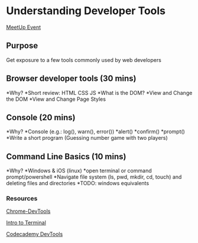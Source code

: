 # Understanding Developer Tools
[MeetUp Event](https://www.meetup.com/LEARN-academy/events/274367569/)

## Purpose
Get exposure to a few tools commonly used by web developers

## Browser developer tools (30 mins)
  *Why?
  *Short review: HTML CSS JS
  *What is the DOM?
  *View and Change the DOM
  *View and Change Page Styles

## Console (20 mins)
  *Why?
  *Console (e.g.: log(), warn(), error())
  *alert()
  *confirm()
  *prompt()
  *Write a short program (Guessing number game with two players)

## Command Line Basics (10 mins)
  *Why?
  *Windows & iOS (linux)
  *open terminal or command prompt/powershell
  *Navigate file system (ls, pwd, mkdir, cd, touch) and deleting files and directories
  *TODO: windows equivalents
    
### Resources
[Chrome-DevTools](https://developers.google.com/web/tools/chrome-devtools)

[Intro to Terminal](https://developers.google.com/web/tools/chrome-devtools)

[Codecademy DevTools](https://www.codecademy.com/articles/use-devtools)